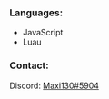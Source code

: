 ### Languages:
- JavaScript
- Luau
### Contact:
Discord: [Maxi130#5904](https://maxi130.web.app/discord/profile)
